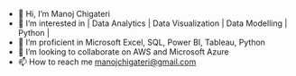 - 👋 Hi, I’m Manoj Chigateri
- 👀 I’m interested in | Data Analytics | Data Visualization | Data Modelling | Python |
- 🌱 I’m proficient in Microsoft Excel, SQL, Power BI, Tableau, Python
- 💞️ I’m looking to collaborate on AWS and Microsoft Azure
- 📫 How to reach me manojchigateri@gmail.com

<!---
ManojChigateri/ManojChigateri is a ✨ special ✨ repository because its `README.md` (this file) appears on your GitHub profile.
You can click the Preview link to take a look at your changes.
--->
